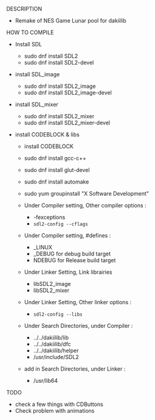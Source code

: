 DESCRIPTION
 - Remake of NES Game Lunar pool for dakiilib


HOW TO COMPILE
- Install SDL
  - sudo dnf install SDL2
  - sudo dnf install SDL2-devel

- install SDL_image
  - sudo dnf install SDL2_image
  - sudo dnf install SDL2_image-devel

- install SDL_mixer
  - sudo dnf install SDL2_mixer
  - sudo dnf install SDL2_mixer-devel

- install CODEBLOCK & libs
  - install CODEBLOCK
  - sudo dnf install gcc-c++
  - sudo dnf install glut-devel
  - sudo dnf install automake
  - sudo yum groupinstall "X Software Development"

  - Under Compiler setting, Other compiler options :
    - -fexceptions
    - `sdl2-config --cflags`

  - Under Compiler setting, #defines :
    - _LINUX
    - _DEBUG for debug build target
    - NDEBUG for Release build target

  - Under Linker Setting, Link librairies
    - libSDL2_image
    - libSDL2_mixer

  - Under Linker Setting, Other linker options :
    - `sdl2-config --libs`

  - Under Search Directories, under Compiler :
    -  ../../dakiilib/lib
    - ../../dakiilib/dfc
    - ../../dakiilib/helper
    - /usr/include/SDL2

  - add in Search Directories, under Linker :
    - /usr/lib64


TODO
- check a few things with CDButtons
- Check problem with animations
